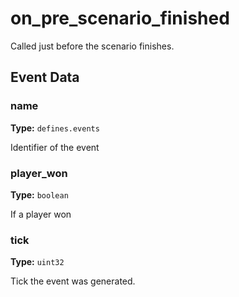 # on_pre_scenario_finished

Called just before the scenario finishes.

## Event Data

### name

**Type:** `defines.events`

Identifier of the event

### player_won

**Type:** `boolean`

If a player won

### tick

**Type:** `uint32`

Tick the event was generated.

